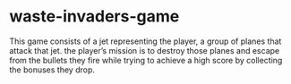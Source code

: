 waste-invaders-game
===================

This game consists of a jet representing the player, a group of planes that attack that jet.
the player’s mission is to destroy those planes and escape from the bullets they fire while trying to achieve
a high score by collecting the bonuses they drop.

